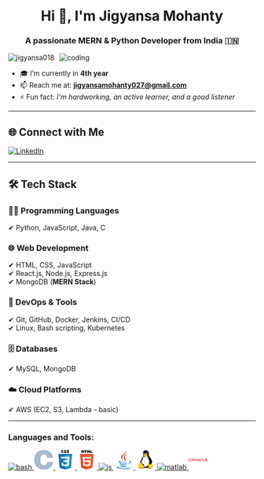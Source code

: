<h1 align="center">Hi 👋, I'm Jigyansa Mohanty</h1>
<h3 align="center">A passionate MERN & Python Developer from India 🇮🇳</h3>

<img align="right" alt="coding" width="400" src="https://user-images.githubusercontent.com/55389276/140866485-8fb1c876-9a8f-4d6a-98dc-08c4981eaf70.gif">

<p align="left">
  <img src="https://komarev.com/ghpvc/?username=jigyansa018&label=Profile%20views&color=0e75b6&style=flat" alt="jigyansa018" />
</p>

- 🎓 I’m currently in **4th year**
- 📫 Reach me at: **jigyansamohanty027@gmail.com**
- ⚡ Fun fact: *I'm hardworking, an active learner, and a good listener*

---

## 🌐 Connect with Me  
<p align="left">
  <a href="https://www.linkedin.com/in/jigyansa-mohanty" target="_blank">
    <img src="https://img.shields.io/badge/-LinkedIn-blue?style=flat-square&logo=Linkedin&logoColor=white" alt="LinkedIn" />
  </a>
</p>

---

## 🛠️ Tech Stack

### 👨‍💻 Programming Languages
✔ Python, JavaScript, Java, C

### 🌐 Web Development
✔ HTML, CSS, JavaScript  
✔ React.js, Node.js, Express.js  
✔ MongoDB (**MERN Stack**)

### 🚀 DevOps & Tools
✔ Git, GitHub, Docker, Jenkins, CI/CD  
✔ Linux, Bash scripting, Kubernetes

### 🗄️ Databases
✔ MySQL, MongoDB

### ☁️ Cloud Platforms
✔ AWS (EC2, S3, Lambda - basic)

---

<h3 align="left">Languages and Tools:</h3>
<p align="left">
  <a href="https://www.gnu.org/software/bash/" target="_blank">
    <img src="https://www.vectorlogo.zone/logos/gnu_bash/gnu_bash-icon.svg" alt="bash" width="40" height="40"/>
  </a>
  <a href="https://www.cprogramming.com/" target="_blank">
    <img src="https://raw.githubusercontent.com/devicons/devicon/master/icons/c/c-original.svg" alt="c" width="40" height="40"/>
  </a>
  <a href="https://www.w3schools.com/css/" target="_blank">
    <img src="https://raw.githubusercontent.com/devicons/devicon/master/icons/css3/css3-original-wordmark.svg" alt="css3" width="40" height="40"/>
  </a>
  <a href="https://www.w3.org/html/" target="_blank">
    <img src="https://raw.githubusercontent.com/devicons/devicon/master/icons/html5/html5-original-wordmark.svg" alt="html5" width="40" height="40"/>
  </a>
  <a href="https://www.w3.org/html/" target="_blank">
    <img src="https://raw.githubusercontent.com/devicons/devicon/master/icons/js/js-original-wordmark.svg" alt="js" width="40" height="40"/>
  </a>
  <a href="https://www.java.com" target="_blank">
    <img src="https://raw.githubusercontent.com/devicons/devicon/master/icons/java/java-original.svg" alt="java" width="40" height="40"/>
  </a>
  <a href="https://www.linux.org/" target="_blank">
    <img src="https://raw.githubusercontent.com/devicons/devicon/master/icons/linux/linux-original.svg" alt="linux" width="40" height="40"/>
  </a>
  <a href="https://www.mathworks.com/" target="_blank">
    <img src="https://upload.wikimedia.org/wikipedia/commons/2/21/Matlab_Logo.png" alt="matlab" width="40" height="40"/>
  </a>
  <a href="https://www.oracle.com/" target="_blank">
    <img src="https://raw.githubusercontent.com/devicons/devicon/master/icons/oracle/oracle-original.svg" alt="oracle" width="40" height="40"/>
  </a>
</p>
